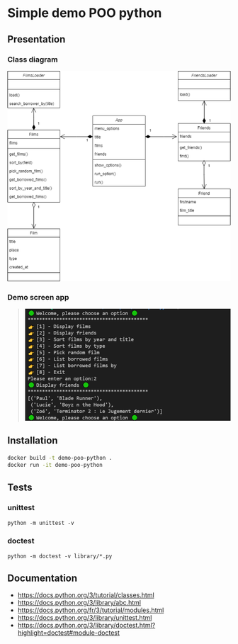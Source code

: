 # Simple demo POO python

## Presentation

### Class diagram

![Diagram class UML](/_DOC/diagramme_de_classe_poo_app_python.drawio.png)

### Demo screen app

>![Screenshoot console application](/_DOC/screenshoot_console_app.png)

## Installation
```bash
docker build -t demo-poo-python .
docker run -it demo-poo-python
```

## Tests
### unittest
```
python -m unittest -v
```

### doctest
```
python -m doctest -v library/*.py
```

## Documentation
* https://docs.python.org/3/tutorial/classes.html
* https://docs.python.org/3/library/abc.html
* https://docs.python.org/fr/3/tutorial/modules.html
* https://docs.python.org/3/library/unittest.html
* https://docs.python.org/3/library/doctest.html?highlight=doctest#module-doctest

